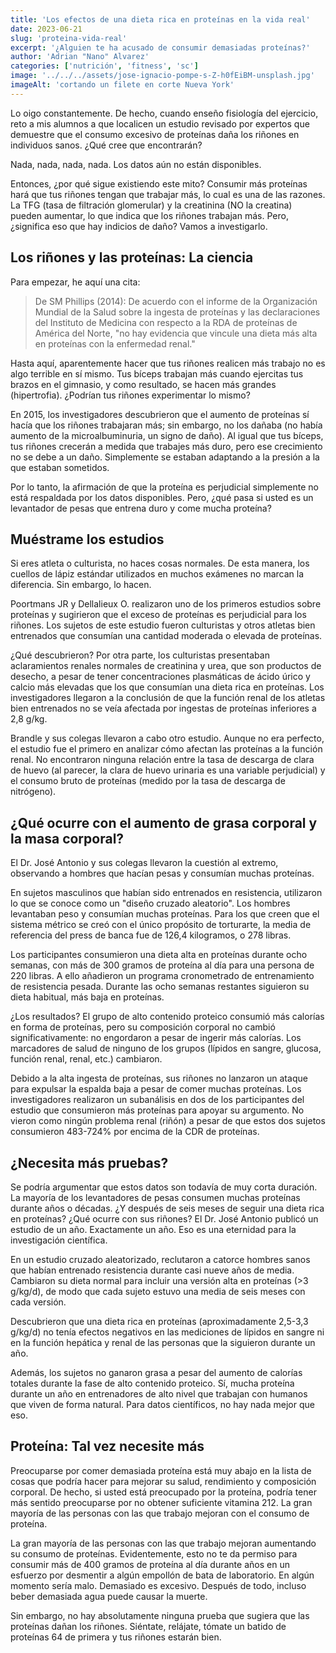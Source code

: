 ```yaml
---
title: 'Los efectos de una dieta rica en proteínas en la vida real'
date: 2023-06-21
slug: 'proteina-vida-real'
excerpt: '¿Alguien te ha acusado de consumir demasiadas proteínas?'
author: 'Adrian "Nano" Alvarez'
categories: ['nutrición', 'fitness', 'sc']
image: '../../../assets/jose-ignacio-pompe-s-Z-h0fEiBM-unsplash.jpg'
imageAlt: 'cortando un filete en corte Nueva York'
---
```


Lo oigo constantemente. De hecho, cuando enseño fisiología del ejercicio, reto a mis alumnos a que localicen un estudio revisado por expertos que demuestre que el consumo excesivo de proteínas daña los riñones en individuos sanos. ¿Qué cree que encontrarán?

Nada, nada, nada, nada. Los datos aún no están disponibles.

Entonces, ¿por qué sigue existiendo este mito? Consumir más proteínas hará que tus riñones tengan que trabajar más, lo cual es una de las razones. La TFG (tasa de filtración glomerular) y la creatinina (NO la creatina) pueden aumentar, lo que indica que los riñones trabajan más. Pero, ¿significa eso que hay indicios de daño? Vamos a investigarlo.

## Los riñones y las proteínas: La ciencia 

Para empezar, he aquí una cita:

> De SM Phillips (2014): De acuerdo con el informe de la Organización Mundial de la Salud sobre la ingesta de proteínas y las declaraciones del Instituto de Medicina con respecto a la RDA de proteínas de América del Norte, "no hay evidencia que vincule una dieta más alta en proteínas con la enfermedad renal."

Hasta aquí, aparentemente hacer que tus riñones realicen más trabajo no es algo terrible en sí mismo. Tus bíceps trabajan más cuando ejercitas tus brazos en el gimnasio, y como resultado, se hacen más grandes (hipertrofia). ¿Podrían tus riñones experimentar lo mismo?

En 2015, los investigadores descubrieron que el aumento de proteínas sí hacía que los riñones trabajaran más; sin embargo, no los dañaba (no había aumento de la microalbuminuria, un signo de daño). Al igual que tus bíceps, tus riñones crecerán a medida que trabajes más duro, pero ese crecimiento no se debe a un daño. Simplemente se estaban adaptando a la presión a la que estaban sometidos.

Por lo tanto, la afirmación de que la proteína es perjudicial simplemente no está respaldada por los datos disponibles. Pero, ¿qué pasa si usted es un levantador de pesas que entrena duro y come mucha proteína?

## Muéstrame los estudios

Si eres atleta o culturista, no haces cosas normales. De esta manera, los cuellos de lápiz estándar utilizados en muchos exámenes no marcan la diferencia. Sin embargo, lo hacen.

Poortmans JR y Dellalieux O. realizaron uno de los primeros estudios sobre proteínas y sugirieron que el exceso de proteínas es perjudicial para los riñones. Los sujetos de este estudio fueron culturistas y otros atletas bien entrenados que consumían una cantidad moderada o elevada de proteínas.

¿Qué descubrieron? Por otra parte, los culturistas presentaban aclaramientos renales normales de creatinina y urea, que son productos de desecho, a pesar de tener concentraciones plasmáticas de ácido úrico y calcio más elevadas que los que consumían una dieta rica en proteínas. Los investigadores llegaron a la conclusión de que la función renal de los atletas bien entrenados no se veía afectada por ingestas de proteínas inferiores a 2,8 g/kg.

Brandle y sus colegas llevaron a cabo otro estudio. Aunque no era perfecto, el estudio fue el primero en analizar cómo afectan las proteínas a la función renal. No encontraron ninguna relación entre la tasa de descarga de clara de huevo (al parecer, la clara de huevo urinaria es una variable perjudicial) y el consumo bruto de proteínas (medido por la tasa de descarga de nitrógeno).

## ¿Qué ocurre con el aumento de grasa corporal y la masa corporal?

El Dr. José Antonio y sus colegas llevaron la cuestión al extremo, observando a hombres que hacían pesas y consumían muchas proteínas.

En sujetos masculinos que habían sido entrenados en resistencia, utilizaron lo que se conoce como un "diseño cruzado aleatorio". Los hombres levantaban peso y consumían muchas proteínas. Para los que creen que el sistema métrico se creó con el único propósito de torturarte, la media de referencia del press de banca fue de 126,4 kilogramos, o 278 libras.

Los participantes consumieron una dieta alta en proteínas durante ocho semanas, con más de 300 gramos de proteína al día para una persona de 220 libras. A ello añadieron un programa cronometrado de entrenamiento de resistencia pesada. Durante las ocho semanas restantes siguieron su dieta habitual, más baja en proteínas.

¿Los resultados? El grupo de alto contenido proteico consumió más calorías en forma de proteínas, pero su composición corporal no cambió significativamente: no engordaron a pesar de ingerir más calorías. Los marcadores de salud de ninguno de los grupos (lípidos en sangre, glucosa, función renal, renal, etc.) cambiaron.

Debido a la alta ingesta de proteínas, sus riñones no lanzaron un ataque para expulsar la espalda baja a pesar de comer muchas proteínas. Los investigadores realizaron un subanálisis en dos de los participantes del estudio que consumieron más proteínas para apoyar su argumento. No vieron como ningún problema renal (riñón) a pesar de que estos dos sujetos consumieron 483-724% por encima de la CDR de proteínas.

## ¿Necesita más pruebas?

Se podría argumentar que estos datos son todavía de muy corta duración. La mayoría de los levantadores de pesas consumen muchas proteínas durante años o décadas. ¿Y después de seis meses de seguir una dieta rica en proteínas? ¿Qué ocurre con sus riñones? El Dr. José Antonio publicó un estudio de un año. Exactamente un año. Eso es una eternidad para la investigación científica.

En un estudio cruzado aleatorizado, reclutaron a catorce hombres sanos que habían entrenado resistencia durante casi nueve años de media. Cambiaron su dieta normal para incluir una versión alta en proteínas (>3 g/kg/d), de modo que cada sujeto estuvo una media de seis meses con cada versión.

Descubrieron que una dieta rica en proteínas (aproximadamente 2,5-3,3 g/kg/d) no tenía efectos negativos en las mediciones de lípidos en sangre ni en la función hepática y renal de las personas que la siguieron durante un año.

Además, los sujetos no ganaron grasa a pesar del aumento de calorías totales durante la fase de alto contenido proteico. Sí, mucha proteína durante un año en entrenadores de alto nivel que trabajan con humanos que viven de forma natural. Para datos científicos, no hay nada mejor que eso.

## Proteína: Tal vez necesite más

Preocuparse por comer demasiada proteína está muy abajo en la lista de cosas que podría hacer para mejorar su salud, rendimiento y composición corporal. De hecho, si usted está preocupado por la proteína, podría tener más sentido preocuparse por no obtener suficiente vitamina 212. La gran mayoría de las personas con las que trabajo mejoran con el consumo de proteína.

La gran mayoría de las personas con las que trabajo mejoran aumentando su consumo de proteínas. Evidentemente, esto no te da permiso para consumir más de 400 gramos de proteína al día durante años en un esfuerzo por desmentir a algún empollón de bata de laboratorio. En algún momento sería malo. Demasiado es excesivo. Después de todo, incluso beber demasiada agua puede causar la muerte.

Sin embargo, no hay absolutamente ninguna prueba que sugiera que las proteínas dañan los riñones. Siéntate, relájate, tómate un batido de proteínas 64 de primera y tus riñones estarán bien.
